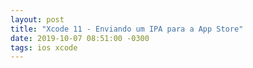 ```yaml
---
layout: post
title: "Xcode 11 - Enviando um IPA para a App Store"
date: 2019-10-07 08:51:00 -0300
tags: ios xcode
---
```


